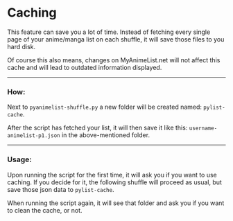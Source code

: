 # Caching
This feature can save you a lot of time.
Instead of fetching every single page of your
anime/manga list on each shuffle, it will save those
files to you hard disk.

Of course this also means, changes on MyAnimeList.net
will not affect this cache and will lead to 
outdated information displayed.
___
### How:

Next to `pyanimelist-shuffle.py` a new folder
will be created named: `pylist-cache`.

After the script has fetched your list, it
will then save it like this: 
`username-animelist-p1.json` in the
above-mentioned folder.

___
### Usage:
Upon running the script for the first time,
it will ask you if you want to use caching.
If you decide for it, the following shuffle
will proceed as usual, but save those json
data to `pylist-cache`.

When running the script again, it will see
that folder and ask you if you want to clean
the cache, or not.
